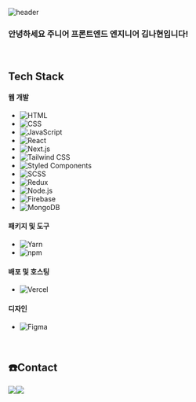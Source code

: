 ![header](https://capsule-render.vercel.app/api?type=waving&color=1D85FF&animation=twinkling&height=180)
<br>

<h3>안녕하세요 주니어 프론트엔드 엔지니어 김나현입니다!</h3>
 
     



<br>



    
##  Tech Stack 
<div 🛠️style="display:flex; flex-direction:row;">
   

#### 웹 개발
- ![HTML](https://img.shields.io/badge/HTML-E34F26?style=for-the-badge&logo=html5&logoColor=white)
- ![CSS](https://img.shields.io/badge/CSS-1572B6?style=for-the-badge&logo=css3&logoColor=white)
- ![JavaScript](https://img.shields.io/badge/JavaScript-F7DF1E?style=for-the-badge&logo=javascript&logoColor=black)
- ![React](https://img.shields.io/badge/React-61DAFB?style=for-the-badge&logo=react&logoColor=white)
- ![Next.js](https://img.shields.io/badge/Next.js-000000?style=for-the-badge&logo=next.js&logoColor=white)
- ![Tailwind CSS](https://img.shields.io/badge/Tailwind%20CSS-38B2AC?style=for-the-badge&logo=tailwind-css&logoColor=white)
- ![Styled Components](https://img.shields.io/badge/Styled%20Components-DB7093?style=for-the-badge&logo=styled-components&logoColor=white)
- ![SCSS](https://img.shields.io/badge/SCSS-CC6699?style=for-the-badge&logo=sass&logoColor=white)
- ![Redux](https://img.shields.io/badge/Redux-764ABC?style=for-the-badge&logo=redux&logoColor=white)
- ![Node.js](https://img.shields.io/badge/Node.js-339933?style=for-the-badge&logo=node.js&logoColor=white)
- ![Firebase](https://img.shields.io/badge/Firebase-FFCA28?style=for-the-badge&logo=firebase&logoColor=black)
- ![MongoDB](https://img.shields.io/badge/MongoDB-47A248?style=for-the-badge&logo=mongodb&logoColor=white)

#### 패키지 및 도구
- ![Yarn](https://img.shields.io/badge/Yarn-2C8EBB?style=for-the-badge&logo=yarn&logoColor=white)
- ![npm](https://img.shields.io/badge/npm-CB3837?style=for-the-badge&logo=npm&logoColor=white)

#### 배포 및 호스팅
- ![Vercel](https://img.shields.io/badge/Vercel-000000?style=for-the-badge&logo=vercel&logoColor=white)

#### 디자인
- ![Figma](https://img.shields.io/badge/Figma-F24E1E?style=for-the-badge&logo=figma&logoColor=white)
    <br>
</div><br>

 
##  ☎️Contact 
<div style="display:flex; flex-direction:row;">
    <a href="https://knhbank.notion.site/HELLO-NAHYUN-WORLD-04205e48c2964560a1e3dbc24fe95cfa?pvs=4">
        <img src="https://img.shields.io/badge/Notion-%23000000.svg?style=for-the-badge&logo=notion&logoColor=white"> 
    </a>
    <a href="mailto:developernarong@gmail.com">
        <img src="https://img.shields.io/badge/Gmail-EA4335?style=for-the-badge&logo=Gmail&logoColor=white"> 
    </a>
</div><br>
</div>



 


